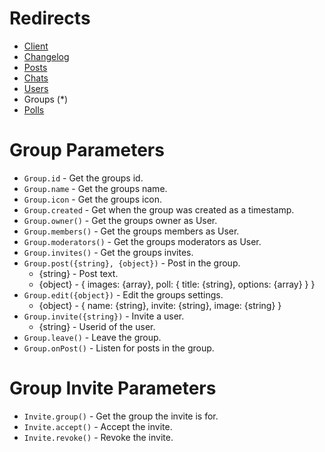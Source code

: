 # Redirects
* [Client](https://github.com/Abooby1/lyon/blob/main/README.md)
* [Changelog](https://github.com/Abooby1/lyon/blob/main/Docs/changelog.md)
* [Posts](https://github.com/Abooby1/lyon/blob/main/Docs/posts.md)
* [Chats](https://github.com/Abooby1/lyon/blob/main/Docs/chats.md)
* [Users](https://github.com/Abooby1/lyon/blob/main/Docs/users.md)
* Groups (*)
* [Polls](https://github.com/Abooby1/lyon/blob/main/Docs/polls.md)

# Group Parameters
* `Group.id` - Get the groups id.
* `Group.name` - Get the groups name.
* `Group.icon` - Get the groups icon.
* `Group.created` - Get when the group was created as a timestamp.
* `Group.owner()` - Get the groups owner as User.
* `Group.members()` - Get the groups members as User.
* `Group.moderators()` - Get the groups moderators as User.
* `Group.invites()` - Get the groups invites.
* `Group.post({string}, {object})` - Post in the group.
	* {string} - Post text.
  * {object} - { images: {array}, poll: { title: {string}, options: {array} } }
* `Group.edit({object})` - Edit the groups settings.
	* {object} - { name: {string}, invite: {string}, image: {string} }
* `Group.invite({string})` - Invite a user.
	* {string} - Userid of the user.
* `Group.leave()` - Leave the group.
* `Group.onPost()` - Listen for posts in the group.

# Group Invite Parameters
* `Invite.group()` - Get the group the invite is for.
* `Invite.accept()` - Accept the invite.
* `Invite.revoke()` - Revoke the invite.